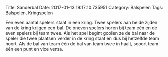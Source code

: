Title: Sanderbal
Date: 2017-01-13 19:17:10.735951
Category: Balspelen
Tags: Balspelen, Kringspelen

Een even aantal spelers staat in een kring. Twee spelers aan beide zijden van de kring krijgen een bal. De oneven spelers horen bij team één en de even spelers bij team twee. Als het spel begint gooien ze de bal naar de speler die twee plaatsen verder in de kring staat en dus bij hetzelfde team hoort. Als de bal van team één de bal van team twee in haalt, scoort team één een punt en vice versa.